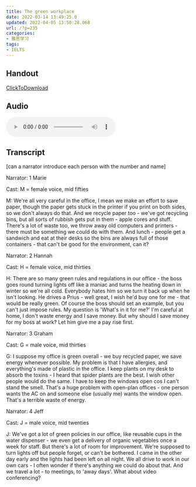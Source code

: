 ```yaml
---
title: The green workplace
date: 2022-03-14 13:49:25.0
updated: 2022-04-05 13:50:28.068
url: /?p=235
categories: 
- 雅思学习
tags: 
- IELTS
---
```


## Handout
[ClickToDownload](https://cdn-images.reidosann.top/ebbd45f1890e405d26fc918af0784e49.pdf)

## Audio
<audio src="https://cdn-images.reidosann.top/4cb77cffde79a1f12bad1d79ea8e4117.mp3" reload="none" controls>你的浏览器不支持Audio标签</audio>

## Transcript
[can a narrator introduce each person with the number and name]

Narrator: 1 Marie

Cast: M = female voice, mid fifties

M: We're all very careful in the office, I mean we make an effort to save paper, though the paper gets stuck in the printer if you print on both sides, so we don't always do that. And we recycle paper too - we've got recycling bins, but all sorts of rubbish gets put in them - apple cores and stuff. There's a lot of waste too, we throw away old computers and printers - there must be something we could do with them. And lunch - people get a sandwich and eat at their desks so the bins are always full of those containers - that can't be good for the environment, can it?

Narrator: 2 Hannah

Cast: H = female voice, mid thirties

H: There are so many green rules and regulations in our office - the boss goes round turning lights off like a maniac and turns the heating down in winter so we're all cold. Everybody hates him so we turn it back up when he isn't looking. He drives a Prius - well great, I wish he'd buy one for me - that would be really green. Of course the boss should set an example, but you can't just impose rules. My question is 'What's in it for me?' I'm careful at home, I don't waste energy and I save money. But why should I save money for my boss at work? Let him give me a pay rise first.

Narrator: 3 Graham

Cast: G = male voice, mid thirties

G: I suppose my office is green overall - we buy recycled paper, we save energy whenever possible. My problem is that I have allergies, and everything's made of plastic in the office. I keep plants on my desk to absorb the toxins - I heard that spider plants are the best. I wish other people would do the same. I have to keep the windows open cos I can't stand the smell. That's a huge problem with open-plan offices - one person wants the AC on and someone else (usually me) wants the window open. That's a terrible waste of energy.

Narrator: 4 Jeff

Cast: J = male voice, mid twenties

J: We've got a lot of green policies in our office, like reusable cups in the water dispenser - we even get a delivery of organic vegetables once a week for staff. But there's a lot of room for improvement. We're supposed to turn lights off but people forget, or can't be bothered. I came in the other day early and the lights had been left on all night. We all drive to work in our own cars - I often wonder if there's anything we could do about that. And we travel a lot - to meetings, to 'away days'. What about video conferencing?